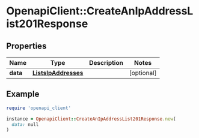# OpenapiClient::CreateAnIpAddressList201Response

## Properties

| Name | Type | Description | Notes |
| ---- | ---- | ----------- | ----- |
| **data** | [**ListsIpAddresses**](ListsIpAddresses.md) |  | [optional] |

## Example

```ruby
require 'openapi_client'

instance = OpenapiClient::CreateAnIpAddressList201Response.new(
  data: null
)
```

